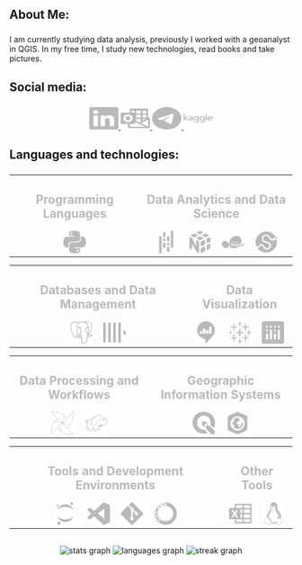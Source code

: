 <h2 align="left">About Me:</h2>

###

<p align="left">I am currently studying data analysis, previously I worked with a geoanalyst in QGIS. In my free time, I study new technologies, read books and take pictures.</p>

###

<h2 align="left">Social media:</h2>

###

<div align="center">
  <a href="https://www.linkedin.com/in/mikhail-sozonov/">
    <img src="https://github.com/FGJ666/FGJ666/blob/main/svg/linkedin.svg" width="52" height="40" alt="linkedin logo" title="linkedin" />
  </a>
  <a href="mailto:m_sozonov@outlook.com">
    <img src="https://github.com/FGJ666/FGJ666/blob/main/svg/microsoftoutlook.svg" width="52" height="40" alt="microsoft-outlook logo" title="microsoft-outlook" />
  </a>
  <a href="https://t.me/s0_mix">
    <img src="https://github.com/FGJ666/FGJ666/blob/main/svg/telegram.svg" width="52" height="40" alt="telegram logo" title="telegram" />
  </a>
  <a href="https://www.kaggle.com/fgjj00">
    <img src="https://github.com/FGJ666/FGJ666/blob/main/svg/kaggle.svg" width="52" height="40" alt="kaggle logo" title="kaggle" />
  </a>
</div>



###

<h2 align="left">Languages and technologies:</h2>

###

<div align="center">

  <!-- Programming Languages and Data Analytics and Data Science -->
  <table>
    <tr>
      <td align="center">
        <!-- Языки программирования -->
        <h2 style="color:#b9b9b9;">Programming Languages</h2>
        <img src="https://github.com/FGJ666/FGJ666/blob/main/svg/python.svg" height="40" alt="python logo" title="python" />
      </td>
      <td align="center">
        <!-- Аналитика и наука о данных -->
        <h2 style="color:#b9b9b9;">Data Analytics and Data Science</h2>
        <img src="https://github.com/FGJ666/FGJ666/blob/main/svg/pandas.svg" height="40" alt="pandas logo" title="pandas" />
        <img width="12" />
        <img src="https://github.com/FGJ666/FGJ666/blob/main/svg/numpy.svg" height="40" alt="numpy logo" title="numpy" />
        <img width="12" />
        <img src="https://github.com/FGJ666/FGJ666/blob/main/svg/scikitlearn.svg" height="40" alt="scikitlearn logo" title="scikit-learn" />
        <img width="12" />
        <img src="https://github.com/FGJ666/FGJ666/blob/main/svg/scipy.svg" height="40" alt="scipy logo" title="scipy" />
      </td>
    </tr>
  </table>

  <!-- Databases and Data Visualization -->
  <table>
    <tr>
      <td align="center">
        <!-- Базы данных и управление данными -->
        <h2 style="color:#b9b9b9;">Databases and Data Management</h2>
        <img src="https://github.com/FGJ666/FGJ666/blob/main/svg/postgresql.svg" height="40" alt="postgresql logo" title="postgresql" />
        <img width="12" />
        <img src="https://github.com/FGJ666/FGJ666/blob/main/svg/clickhouse.svg" height="40" alt="clickhouse logo" title="clickhouse" />
      </td>
      <td align="center">
        <!-- Визуализация -->
        <h2 style="color:#b9b9b9;">Data Visualization</h2>
        <img src="https://github.com/FGJ666/FGJ666/blob/main/svg/redash.svg" height="40" alt="redash logo" title="redash" />
        <img width="12" />
        <img src="https://github.com/FGJ666/FGJ666/blob/main/svg/tableau.svg" height="40" alt="tableau logo" title="tableau" />
        <img width="12" />
        <img src="https://github.com/FGJ666/FGJ666/blob/main/svg/plotly.svg" height="40" alt="plotly logo" title="plotly" />
      </td>
    </tr>
  </table>

  <!-- Data Processing and Geographic Information Systems -->
  <table>
    <tr>
      <td align="center">
        <!-- Обработка данных и рабочие процессы -->
        <h2 style="color:#b9b9b9;">Data Processing and Workflows</h2>
        <img src="https://github.com/FGJ666/FGJ666/blob/main/svg/apacheairflow.svg" height="40" alt="apacheairflow logo" title="apache airflow" />
        <img width="12" />
        <img src="https://github.com/FGJ666/FGJ666/blob/main/svg/apachehadoop.svg" height="40" alt="apachehadoop logo" title="apache hadoop" />
      </td>
      <td align="center">
        <!-- Географические информационные системы -->
        <h2 style="color:#b9b9b9;">Geographic Information Systems</h2>
        <img src="https://github.com/FGJ666/FGJ666/blob/main/svg/qgis.svg" height="40" alt="qgis logo" title="qgis" />
        <img width="12" />
        <img src="https://github.com/FGJ666/FGJ666/blob/main/svg/arcgis.svg" height="40" alt="arcgis logo" title="arcgis" />
      </td>
    </tr>
  </table>

  <!-- Tools and Other Tools -->
  <table>
    <tr>
      <td align="center">
        <!-- Инструменты и среды разработки -->
        <h2 style="color:#b9b9b9;">Tools and Development Environments</h2>
        <img src="https://github.com/FGJ666/FGJ666/blob/main/svg/jupyter.svg" height="40" alt="jupyter logo" title="jupyter" />
        <img width="12" />
        <img src="https://github.com/FGJ666/FGJ666/blob/main/svg/visualstudiocode.svg" height="40" alt="vscode logo" title="visual studio code" />
        <img width="12" />
        <img src="https://github.com/FGJ666/FGJ666/blob/main/svg/git.svg" height="40" alt="git logo" title="git" />
        <img width="12" />
        <img src="https://github.com/FGJ666/FGJ666/blob/main/svg/anaconda.svg" height="40" alt="anaconda logo" title="anaconda" />
      </td>
      <td align="center">
        <!-- Другие инструменты -->
        <h2 style="color:#b9b9b9;">Other Tools</h2>
        <img src="https://github.com/FGJ666/FGJ666/blob/main/svg/microsoftexcel.svg" height="40" alt="microsoftexcel logo" title="microsoft excel" />
        <img width="12" />
        <img src="https://github.com/FGJ666/FGJ666/blob/main/svg/linux.svg" height="40" alt="linux logo" title="linux" />
      </td>
    </tr>
  </table>

</div>


###

<h2 align="left"></h2>

###

<div align="center">
  <img src="https://github-readme-stats.vercel.app/api?username=FGJ666&hide_title=false&hide_rank=false&show_icons=true&include_all_commits=true&count_private=true&disable_animations=false&theme=nord&locale=en&hide_border=false&order=1" height="150" alt="stats graph"  />
  <img src="https://github-readme-stats.vercel.app/api/top-langs?username=FGJ666&locale=en&hide_title=false&layout=compact&card_width=320&langs_count=5&theme=nord&hide_border=false&order=2" height="150" alt="languages graph"  />
  <img src="https://streak-stats.demolab.com?user=FGJ666&locale=en&mode=weekly&theme=nord&hide_border=false&border_radius=5&order=3" height="150" alt="streak graph"  />
</div>

###

<h2 align="left"></h2>

###
